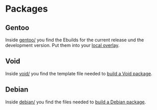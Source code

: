 # Packages

## Gentoo
Inside [gentoo/](https://github.com/tastytea/seriespl/tree/master/packages/gentoo/) you find the Ebuilds for the current release und the development version. Put them into your [local overlay](https://wiki.gentoo.org/wiki/Overlay/Local_overlay).

## Void
Inside [void/](https://github.com/tastytea/seriespl/tree/master/packages/void/) you find the template file needed to [build a Void package](https://github.com/voidlinux/void-packages/blob/master/CONTRIBUTING.md).

## Debian
Inside [debian/](https://github.com/tastytea/seriespl/tree/master/packages/debian/) you find the files needed to [build a Debian package](https://wiki.debian.org/Packaging/Intro?action=show&redirect=IntroDebianPackaging).
